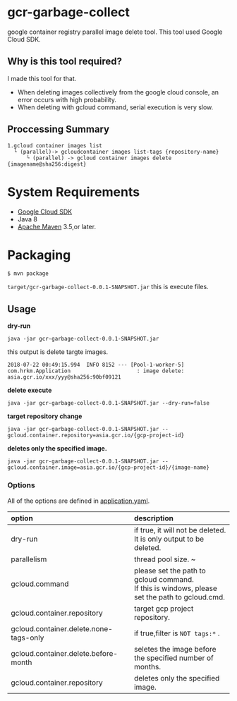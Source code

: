 # gcr-garbage-collect

google container registry parallel image delete tool.
This tool used Google Cloud SDK.

## Why is this tool required?

I made this tool for that.

-  When deleting images collectively from the google cloud console, an error occurs with high probability.
-  When deleting with gcloud command, serial execution is very slow.

## Proccessing Summary

```
1.gcloud container images list
  └ (parallel)-> gcloudcontainer images list-tags {repository-name}
      └ (parallel) -> gcloud container images delete {imagename@sha256:digest}
```


# System Requirements

 - [Google Cloud SDK](https://cloud.google.com/sdk/)
 - Java 8
 - [Apache Maven](https://maven.apache.org/) 3.5,or later.

# Packaging

```
$ mvn package
```

`target/gcr-garbage-collect-0.0.1-SNAPSHOT.jar` this is execute files.


## Usage


**dry-run**

```
java -jar gcr-garbage-collect-0.0.1-SNAPSHOT.jar
```

this output is delete targte images.

```
2018-07-22 00:49:15.994  INFO 8152 --- [Pool-1-worker-5] com.hrkm.Application                     : image delete: asia.gcr.io/xxx/yyy@sha256:90bf09121
```

**delete execute**

```
java -jar gcr-garbage-collect-0.0.1-SNAPSHOT.jar --dry-run=false
```

**target repository change**

```
java -jar gcr-garbage-collect-0.0.1-SNAPSHOT.jar --gcloud.container.repository=asia.gcr.io/{gcp-project-id}
```


**deletes only the specified image.**

```
java -jar gcr-garbage-collect-0.0.1-SNAPSHOT.jar --gcloud.container.image=asia.gcr.io/{gcp-project-id}/{image-name}
```


### Options

All of the options are defined in [application.yaml](src/main/resource/application.yaml).

|option |description|
|:------|:----------|
|dry-run                                |if true, it will not be deleted. It is only output to be deleted.|
|parallelism                            |thread pool size. ~ 
|gcloud.command                         |please set the path to gcloud command.<br>If this is windows, please set the path to gcloud.cmd.|
|gcloud.container.repository            |target gcp project repository.|
|gcloud.container.delete.none-tags-only |if true,filter is `NOT tags:*` . |
|gcloud.container.delete.before-month   |seletes the image before the specified number of months.|
|gcloud.container.repository            |deletes only the specified image.|





